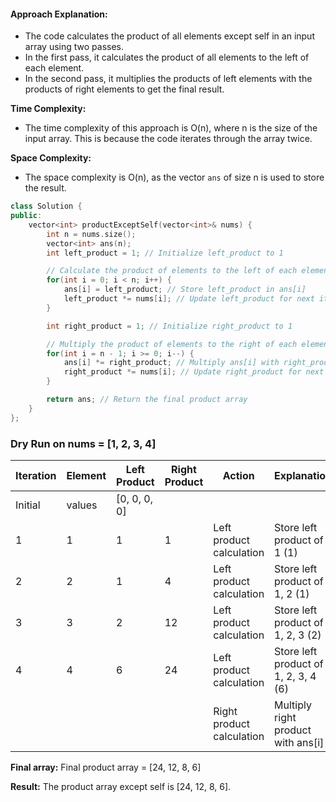 #### Approach Explanation:

- The code calculates the product of all elements except self in an input array using two passes.
- In the first pass, it calculates the product of all elements to the left of each element.
- In the second pass, it multiplies the products of left elements with the products of right elements to get the final result.

**Time Complexity:**

- The time complexity of this approach is O(n), where n is the size of the input array. This is because the code iterates through the array twice.

**Space Complexity:**

- The space complexity is O(n), as the vector `ans` of size n is used to store the result.

```cpp
class Solution {
public:
    vector<int> productExceptSelf(vector<int>& nums) {
        int n = nums.size();
        vector<int> ans(n);
        int left_product = 1; // Initialize left_product to 1

        // Calculate the product of elements to the left of each element
        for(int i = 0; i < n; i++) {
            ans[i] = left_product; // Store left_product in ans[i]
            left_product *= nums[i]; // Update left_product for next iteration
        }

        int right_product = 1; // Initialize right_product to 1

        // Multiply the product of elements to the right of each element with ans[i]
        for(int i = n - 1; i >= 0; i--) {
            ans[i] *= right_product; // Multiply ans[i] with right_product
            right_product *= nums[i]; // Update right_product for next iteration
        }

        return ans; // Return the final product array
    }
};
```

### Dry Run on nums = [1, 2, 3, 4]

| Iteration | Element | Left Product | Right Product | Action                    | Explanation                          | Updated Array  |
| --------- | ------- | ------------ | ------------- | ------------------------- | ------------------------------------ | -------------- |
| Initial   | values  | [0, 0, 0, 0] |               |                           |                                      |                |
| 1         | 1       | 1            | 1             | Left product calculation  | Store left product of 1 (1)          | [1, 0, 0, 0]   |
| 2         | 2       | 1            | 4             | Left product calculation  | Store left product of 1, 2 (1)       | [1, 1, 0, 0]   |
| 3         | 3       | 2            | 12            | Left product calculation  | Store left product of 1, 2, 3 (2)    | [1, 1, 2, 0]   |
| 4         | 4       | 6            | 24            | Left product calculation  | Store left product of 1, 2, 3, 4 (6) | [1, 1, 2, 6]   |
|           |         |              |               | Right product calculation | Multiply right product with ans[i]   | [24, 12, 8, 6] |

**Final array:** Final product array = [24, 12, 8, 6]

**Result:** The product array except self is [24, 12, 8, 6].
